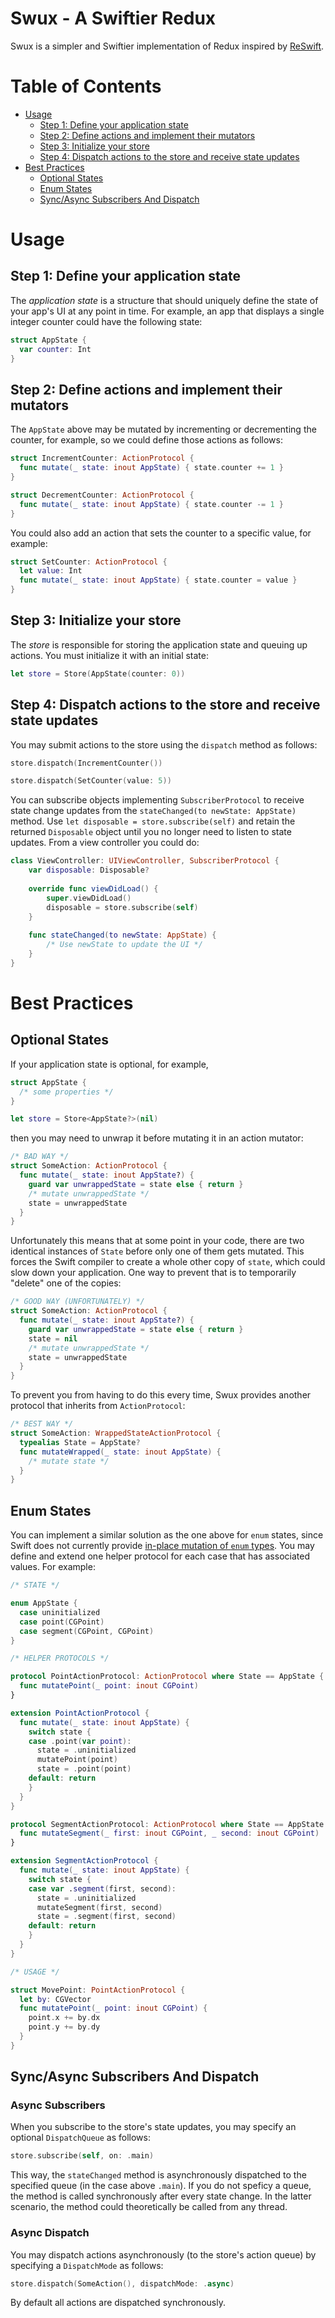 # Swux - A Swiftier Redux

Swux is a simpler and Swiftier implementation of Redux inspired by [ReSwift](https://github.com/ReSwift/ReSwift).

# Table of Contents

- [Usage](#usage)
  - [Step 1: Define your application state](#step_1)
  - [Step 2: Define actions and implement their mutators](#step_2)
  - [Step 3: Initialize your store](#step_3)
  - [Step 4: Dispatch actions to the store and receive state updates](#step_4)
- [Best Practices](#best-practices)
  - [Optional States](#optional-states)
  - [Enum States](#enum-states)
  - [Sync/Async Subscribers And Dispatch](#syncasync-subscribers-and-dispatch)

# Usage

<h2 id="step_1">Step 1: Define your application state</h2>

The *application state* is a structure that should uniquely define the state of your app's UI at any point in time. For example, an app that displays a single integer counter could have the following state:

```swift
struct AppState {
  var counter: Int
}
```

<h2 id="step_2">Step 2: Define actions and implement their mutators</h2>

The `AppState` above may be mutated by incrementing or decrementing the counter, for example, so we could define those actions as follows:

```swift
struct IncrementCounter: ActionProtocol {
  func mutate(_ state: inout AppState) { state.counter += 1 }
}

struct DecrementCounter: ActionProtocol {
  func mutate(_ state: inout AppState) { state.counter -= 1 }
}
```

You could also add an action that sets the counter to a specific value, for example:

```swift
struct SetCounter: ActionProtocol {
  let value: Int
  func mutate(_ state: inout AppState) { state.counter = value }
}
```

<h2 id="step_3">Step 3: Initialize your store</h2>

The *store* is responsible for storing the application state and queuing up actions. You must initialize it with an initial state:

```swift
let store = Store(AppState(counter: 0))
```

<h2 id="step_4">Step 4: Dispatch actions to the store and receive state updates</h2>

You may submit actions to the store using the `dispatch` method as follows:

```swift
store.dispatch(IncrementCounter())
```

```swift
store.dispatch(SetCounter(value: 5))
```

You can subscribe objects implementing `SubscriberProtocol` to receive state change updates from the `stateChanged(to newState: AppState)` method. Use `let disposable = store.subscribe(self)` and retain the returned `Disposable` object until you no longer need to listen to state updates. From a view controller you could do:

```swift
class ViewController: UIViewController, SubscriberProtocol {
    var disposable: Disposable?
    
    override func viewDidLoad() {
        super.viewDidLoad()
        disposable = store.subscribe(self)
    }
    
    func stateChanged(to newState: AppState) {
        /* Use newState to update the UI */
    }
}
```

# Best Practices

## Optional States

If your application state is optional, for example,

```swift
struct AppState {
  /* some properties */
}

let store = Store<AppState?>(nil)
```

then you may need to unwrap it before mutating it in an action mutator:

```swift
/* BAD WAY */
struct SomeAction: ActionProtocol {
  func mutate(_ state: inout AppState?) {
    guard var unwrappedState = state else { return }
    /* mutate unwrappedState */
    state = unwrappedState
  }
}
```

Unfortunately this means that at some point in your code, there are two identical instances of `State` before only one of them gets mutated. This forces the Swift compiler to create a whole other copy of `state`, which could slow down your application. One way to prevent that is to temporarily "delete" one of the copies:

```swift
/* GOOD WAY (UNFORTUNATELY) */
struct SomeAction: ActionProtocol {
  func mutate(_ state: inout AppState?) {
    guard var unwrappedState = state else { return }
    state = nil
    /* mutate unwrappedState */
    state = unwrappedState
  }
}
```

To prevent you from having to do this every time, Swux provides another protocol that inherits from `ActionProtocol`:

```swift
/* BEST WAY */
struct SomeAction: WrappedStateActionProtocol {
  typealias State = AppState?
  func mutateWrapped(_ state: inout AppState) {
    /* mutate state */
  }
}
```

## Enum States

You can implement a similar solution as the one above for `enum` states, since Swift does not currently provide [in-place mutation of `enum` types](https://forums.swift.org/t/in-place-mutation-of-an-enum-associated-value/11747). You may define and extend one helper protocol for each case that has associated values. For example:

```swift
/* STATE */

enum AppState {
  case uninitialized
  case point(CGPoint)
  case segment(CGPoint, CGPoint)
}

/* HELPER PROTOCOLS */

protocol PointActionProtocol: ActionProtocol where State == AppState {
  func mutatePoint(_ point: inout CGPoint)
}

extension PointActionProtocol {
  func mutate(_ state: inout AppState) {
    switch state {
    case .point(var point):
      state = .uninitialized
      mutatePoint(point)
      state = .point(point)
    default: return
    }
  }
}

protocol SegmentActionProtocol: ActionProtocol where State == AppState {
  func mutateSegment(_ first: inout CGPoint, _ second: inout CGPoint)
}

extension SegmentActionProtocol {
  func mutate(_ state: inout AppState) {
    switch state {
    case var .segment(first, second):
      state = .uninitialized
      mutateSegment(first, second)
      state = .segment(first, second)
    default: return
    }
  }
}

/* USAGE */

struct MovePoint: PointActionProtocol {
  let by: CGVector
  func mutatePoint(_ point: inout CGPoint) {
    point.x += by.dx
    point.y += by.dy
  }
}
```

## Sync/Async Subscribers And Dispatch

### Async Subscribers

When you subscribe to the store's state updates, you may specify an optional `DispatchQueue` as follows:

```swift
store.subscribe(self, on: .main)
```

This way, the `stateChanged` method is asynchronously dispatched to the specified queue (in the case above `.main`). If you do not speficy a queue, the method is called synchronously after every state change. In the latter scenario, the method could theoretically be called from any thread.

### Async Dispatch

You may dispatch actions asynchronously (to the store's action queue) by specifying a `DispatchMode` as follows:

```swift
store.dispatch(SomeAction(), dispatchMode: .async)
```

By default all actions are dispatched synchronously.
